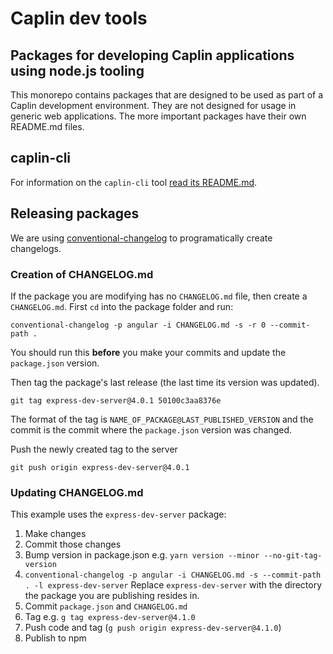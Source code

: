 # Caplin dev tools

## Packages for developing Caplin applications using node.js tooling

This monorepo contains packages that are designed to be used as part of
a Caplin development environment. They are not designed for usage in generic web
applications. The more important packages have their own README.md files.

## caplin-cli

For information on the `caplin-cli` tool
[read its README.md](https://github.com/caplin/caplin-dev-tools/blob/master/cli/README.md).

## Releasing packages

We are using [conventional-changelog](https://github.com/conventional-changelog/conventional-changelog) to
programatically create changelogs.

### Creation of CHANGELOG.md

If the package you are modifying has no `CHANGELOG.md` file, then create a
`CHANGELOG.md`. First `cd` into the package folder and run:

`conventional-changelog -p angular -i CHANGELOG.md -s -r 0 --commit-path .`

You should run this **before** you make your commits and update the
`package.json` version.

Then tag the package's last release (the last time its version was updated).

`git tag express-dev-server@4.0.1 50100c3aa8376e`

The format of the tag is `NAME_OF_PACKAGE@LAST_PUBLISHED_VERSION` and the commit
is the commit where the `package.json` version was changed.

Push the newly created tag to the server

`git push origin express-dev-server@4.0.1`

### Updating CHANGELOG.md

This example uses the `express-dev-server` package:

1.  Make changes
2.  Commit those changes
3.  Bump version in package.json e.g. `yarn version --minor --no-git-tag-version`
4.  `conventional-changelog -p angular -i CHANGELOG.md -s --commit-path . -l express-dev-server`
    Replace `express-dev-server` with the directory the package you are publishing
    resides in.
5.  Commit `package.json` and `CHANGELOG.md`
6.  Tag e.g. `g tag express-dev-server@4.1.0`
7.  Push code and tag (`g push origin express-dev-server@4.1.0`)
8.  Publish to npm
